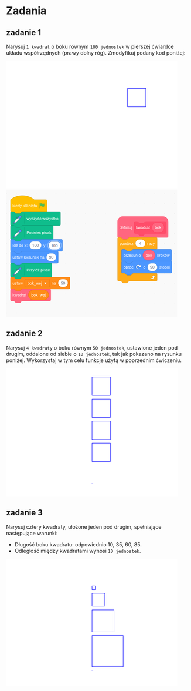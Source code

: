 # Zadania

## zadanie 1

Narysuj ```1 kwadrat``` o boku równym ```100 jednostek``` w pierszej ćwiardce układu współrzędnych (prawy dolny róg). Zmodyfikuj podany kod poniżej:

<img src="./kwadrat.png" />

<img src="./kwadrat_kod.png" />

## zadanie 2

Narysuj ```4 kwadraty``` o boku równym ```50 jednostek```, ustawione jeden pod drugim, oddalone od siebie o ```10 jednostek```, tak jak pokazano na rysunku poniżej. Wykorzystaj w tym celu funkcje użytą w poprzednim ćwiczeniu.

<img src="./kwadraty4.png" />

## zadanie 3

Narysuj cztery kwadraty, ułożone jeden pod drugim, spełniające następujące warunki:

- Długość boku kwadratu: odpowiednio 10, 35, 60, 85.
- Odległość między kwadratami wynosi ```10 jednostek```.

<img src="./kwadraty_zmiana_boku.png" />


